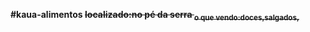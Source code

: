 <b> #kaua-alimentos <b>
<strike> localizado:no pé da serra <strike>
<sub> o que vendo:doces,salgados, <sub>


